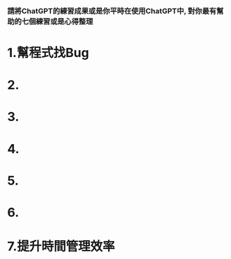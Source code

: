 ### 請將ChatGPT的練習成果或是你平時在使用ChatGPT中, 對你最有幫助的七個練習或是心得整理
# 1.幫程式找Bug
# 2.
# 3.
# 4.
# 5.
# 6.
# 7.提升時間管理效率
